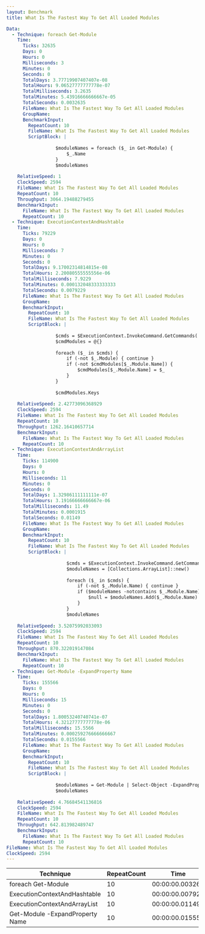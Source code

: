 ```yaml
---
layout: Benchmark
title: What Is The Fastest Way To Get All Loaded Modules

Data: 
  - Technique: foreach Get-Module
    Time: 
      Ticks: 32635
      Days: 0
      Hours: 0
      Milliseconds: 3
      Minutes: 0
      Seconds: 0
      TotalDays: 3.77719907407407e-08
      TotalHours: 9.06527777777778e-07
      TotalMilliseconds: 3.2635
      TotalMinutes: 5.43916666666667e-05
      TotalSeconds: 0.0032635
      FileName: What Is The Fastest Way To Get All Loaded Modules
      GroupName: 
      BenchmarkInput: 
        RepeatCount: 10
        FileName: What Is The Fastest Way To Get All Loaded Modules
        ScriptBlock: |
          
                  $moduleNames = foreach ($_ in Get-Module) {
                      $_.Name
                  }
                  $moduleNames
              
    RelativeSpeed: 1
    ClockSpeed: 2594
    FileName: What Is The Fastest Way To Get All Loaded Modules
    RepeatCount: 10
    Throughput: 3064.19488279455
    BenchmarkInput: 
      FileName: What Is The Fastest Way To Get All Loaded Modules
      RepeatCount: 10
  - Technique: ExecutionContextAndHashtable
    Time: 
      Ticks: 79229
      Days: 0
      Hours: 0
      Milliseconds: 7
      Minutes: 0
      Seconds: 0
      TotalDays: 9.17002314814815e-08
      TotalHours: 2.20080555555556e-06
      TotalMilliseconds: 7.9229
      TotalMinutes: 0.000132048333333333
      TotalSeconds: 0.0079229
      FileName: What Is The Fastest Way To Get All Loaded Modules
      GroupName: 
      BenchmarkInput: 
        RepeatCount: 10
        FileName: What Is The Fastest Way To Get All Loaded Modules
        ScriptBlock: |
          
                  $cmds = $ExecutionContext.InvokeCommand.GetCommands('*', 'Function,Cmdlet,Alias', $true)
                  $cmdModules = @{}
          
                  foreach ($_ in $cmds) {
                      if (-not $_.Module) { continue } 
                      if (-not $cmdModules[$_.Module.Name]) {
                          $cmdModules[$_.Module.Name] = $_
                      }
                  }
          
                  $cmdModules.Keys
              
    RelativeSpeed: 2.42773096368929
    ClockSpeed: 2594
    FileName: What Is The Fastest Way To Get All Loaded Modules
    RepeatCount: 10
    Throughput: 1262.16410657714
    BenchmarkInput: 
      FileName: What Is The Fastest Way To Get All Loaded Modules
      RepeatCount: 10
  - Technique: ExecutionContextAndArrayList
    Time: 
      Ticks: 114900
      Days: 0
      Hours: 0
      Milliseconds: 11
      Minutes: 0
      Seconds: 0
      TotalDays: 1.32986111111111e-07
      TotalHours: 3.19166666666667e-06
      TotalMilliseconds: 11.49
      TotalMinutes: 0.0001915
      TotalSeconds: 0.01149
      FileName: What Is The Fastest Way To Get All Loaded Modules
      GroupName: 
      BenchmarkInput: 
        RepeatCount: 10
        FileName: What Is The Fastest Way To Get All Loaded Modules
        ScriptBlock: |
          
                      $cmds = $ExecutionContext.InvokeCommand.GetCommands('*', 'Function,Cmdlet,Alias', $true)
                      $moduleNames = [Collections.ArrayList]::new()
          
                      foreach ($_ in $cmds) {
                          if (-not $_.Module.Name) { continue } 
                          if ($moduleNames -notcontains $_.Module.Name) {
                              $null = $moduleNames.Add($_.Module.Name)
                          }
                      }
                      $moduleNames
              
    RelativeSpeed: 3.52075992033093
    ClockSpeed: 2594
    FileName: What Is The Fastest Way To Get All Loaded Modules
    RepeatCount: 10
    Throughput: 870.322019147084
    BenchmarkInput: 
      FileName: What Is The Fastest Way To Get All Loaded Modules
      RepeatCount: 10
  - Technique: Get-Module -ExpandProperty Name
    Time: 
      Ticks: 155566
      Days: 0
      Hours: 0
      Milliseconds: 15
      Minutes: 0
      Seconds: 0
      TotalDays: 1.80053240740741e-07
      TotalHours: 4.32127777777778e-06
      TotalMilliseconds: 15.5566
      TotalMinutes: 0.000259276666666667
      TotalSeconds: 0.0155566
      FileName: What Is The Fastest Way To Get All Loaded Modules
      GroupName: 
      BenchmarkInput: 
        RepeatCount: 10
        FileName: What Is The Fastest Way To Get All Loaded Modules
        ScriptBlock: |
          
                  $moduleNames = Get-Module | Select-Object -ExpandProperty Name
                  $moduleNames
              
    RelativeSpeed: 4.76684541136816
    ClockSpeed: 2594
    FileName: What Is The Fastest Way To Get All Loaded Modules
    RepeatCount: 10
    Throughput: 642.813982489747
    BenchmarkInput: 
      FileName: What Is The Fastest Way To Get All Loaded Modules
      RepeatCount: 10
FileName: What Is The Fastest Way To Get All Loaded Modules
ClockSpeed: 2594
---
```





|Technique                      |RepeatCount|Time           |RelativeSpeed|Throughput|
|-------------------------------|-----------|---------------|-------------|----------|
|foreach Get-Module             |10         |00:00:00.003263|1x           |3064.19/s |
|ExecutionContextAndHashtable   |10         |00:00:00.007922|2.43x        |1262.16/s |
|ExecutionContextAndArrayList   |10         |00:00:00.011490|3.52x        |870.32/s  |
|Get-Module -ExpandProperty Name|10         |00:00:00.015556|4.77x        |642.81/s  |

